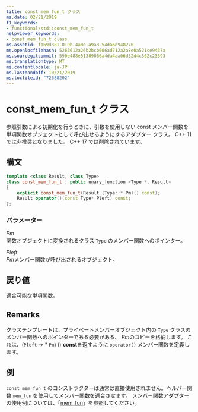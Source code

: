 ```yaml
---
title: const_mem_fun_t クラス
ms.date: 02/21/2019
f1_keywords:
- functional/std::const_mem_fun_t
helpviewer_keywords:
- const_mem_fun_t class
ms.assetid: f169d381-019b-4a0e-a9a3-54da6d948270
ms.openlocfilehash: 5263612a26b2bcb606ad712a2a8e0a521ce9437a
ms.sourcegitcommit: 590e488e51389066a4da4aa06d32d4c362c23393
ms.translationtype: MT
ms.contentlocale: ja-JP
ms.lasthandoff: 10/21/2019
ms.locfileid: "72688202"
---
```

# <a name="const_mem_fun_t-class"></a>const_mem_fun_t クラス

参照引数による初期化を行うときに、引数を使用しない const メンバー関数を単項関数オブジェクトとして呼び出せるようにするアダプター クラス。 C++ 11 では非推奨となりました。 C++ 17 では削除されています。

## <a name="syntax"></a>構文

```cpp
template <class Result, class Type>
class const_mem_fun_t : public unary_function <Type *, Result>
{
    explicit const_mem_fun_t(Result (Type::* Pm)() const);
    Result operator()(const Type* Pleft) const;
};
```

### <a name="parameters"></a>パラメーター

*Pm* \
関数オブジェクトに変換されるクラス `Type` のメンバー関数へのポインター。

*Pleft* \
*Pm*メンバー関数が呼び出されるオブジェクト。

## <a name="return-value"></a>戻り値

適合可能な単項関数。

## <a name="remarks"></a>Remarks

クラステンプレートは、プライベートメンバーオブジェクト内の `Type` クラスのメンバー関数へのポインターである必要がある、 *Pm*のコピーを格納します。 これは、(`Pleft` -> \* `Pm`) () **const**を返すように `operator()` メンバー関数を定義します。

## <a name="example"></a>例

`const_mem_fun_t` のコンストラクターは通常は直接使用されません。ヘルパー関数 `mem_fun` を使用してメンバー関数を適合させます。 メンバー関数アダプターの使用例については、「[mem_fun](../standard-library/functional-functions.md#mem_fun)」を参照してください。
